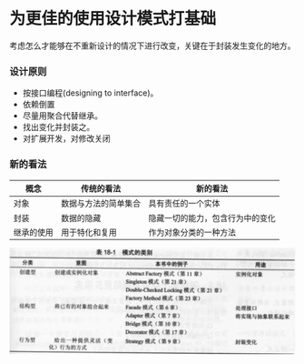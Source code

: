 # 为更佳的使用设计模式打基础

考虑怎么才能够在不重新设计的情况下进行改变，关键在于封装发生变化的地方。

### 设计原则

* 按接口编程(designing to interface)。
* 依赖倒置
* 尽量用聚合代替继承。
* 找出变化并封装之。
* 对扩展开发，对修改关闭

### 新的看法

| 概念       | 传统的看法           | 新的看法                         |
| ---------- | -------------------- | -------------------------------- |
| 对象       | 数据与方法的简单集合 | 具有责任的一个实体               |
| 封装       | 数据的隐藏           | 隐藏一切的能力，包含行为中的变化 |
| 继承的使用 | 用于特化和复用       | 作为对象分类的一种方法           |



![image-20190421201129689](images/image-20190421201129689.png)